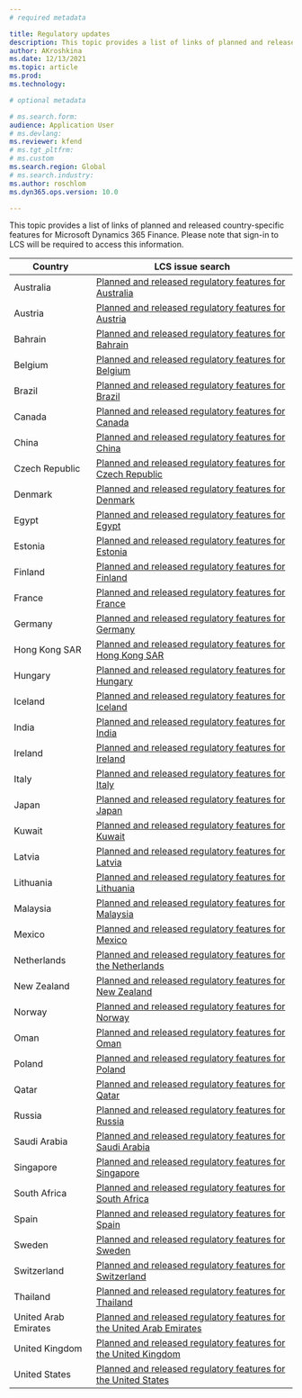 ```yaml
---
# required metadata

title: Regulatory updates
description: This topic provides a list of links of planned and released country-specific features for Microsoft Dynamics 365 Finance.
author: AKroshkina
ms.date: 12/13/2021
ms.topic: article
ms.prod: 
ms.technology: 

# optional metadata

# ms.search.form:
audience: Application User
# ms.devlang: 
ms.reviewer: kfend
# ms.tgt_pltfrm: 
# ms.custom
ms.search.region: Global
# ms.search.industry: 
ms.author: roschlom
ms.dyn365.ops.version: 10.0

---
```


This topic provides a list of links of planned and released country-specific features for Microsoft Dynamics 365 Finance.
Please note that sign-in to LCS will be required to access this information.

| **Country**          | **LCS issue search**                                                                                                                                                                                                                                                                                                                                                                                                                                                                                                                                                                                                                                                                               |
|----------------------|----------------------------------------------------------------------------------------------------------------------------------------------------------------------------------------------------------------------------------------------------------------------------------------------------------------------------------------------------------------------------------------------------------------------------------------------------------------------------------------------------------------------------------------------------------------------------------------------------------------------------------------------------------------------------------------------------|
| Australia            | [Planned and released regulatory features for Australia](https://fix.lcs.dynamics.com/Issue/Results?v=8_versionClass&ct=2_categoryClass_6_categoryClass&ft=1_featureClass_2_featureClass_3_featureClass&cu=1_countryClass&o=D&mode=Full&i=2_issueTypeClass_1_issueTypeClass)                                                                                                                                                                                                                                                                                                                                                                                                                       |
| Austria              | [Planned and released regulatory features for Austria](https://fix.lcs.dynamics.com/Issue/Results?v=8_versionClass&ct=2_categoryClass_6_categoryClass&ft=1_featureClass_2_featureClass_3_featureClass&cu=2_countryClass&o=D&mode=Full&i=2_issueTypeClass_1_issueTypeClass)                                                                                                                                                                                                                                                                                                                                                                                                                         |
| Bahrain              | [Planned and released regulatory features for Bahrain](https://fix.lcs.dynamics.com/Issue/Results?v=8_versionClass&ct=2_categoryClass_6_categoryClass&ft=1_featureClass_2_featureClass_3_featureClass&cu=37_countryClass&o=D&mode=Full&i=2_issueTypeClass_1_issueTypeClass)                                                                                                                                                                                                                                                                                                                                                                                                                        |
| Belgium              | [<u>Planned and released regulatory features for Belgium</u>](https://fix.lcs.dynamics.com/Issue/Results?v=8_versionClass&ct=2_categoryClass_6_categoryClass&ft=1_featureClass_2_featureClass_3_featureClass&cu=3_countryClass&o=D&mode=Full&i=2_issueTypeClass_1_issueTypeClass)                                                                                                                                                                                                                                                                                                                                                                                                                  |
| Brazil               | [<u>Planned and released regulatory features for Brazil</u>](https://fix.lcs.dynamics.com/Issue/Results?v=8_versionClass&ct=2_categoryClass_6_categoryClass&ft=1_featureClass_2_featureClass_3_featureClass&cu=4_countryClass&o=D&mode=Full&i=2_issueTypeClass_1_issueTypeClass)                                                                                                                                                                                                                                                                                                                                                                                                                   |
| Canada               | [Planned and released regulatory features for Canada](https://fix.lcs.dynamics.com/Issue/Results?q=&dm=0&v=8_versionClass&i=2_issueTypeClass_1_issueTypeClass&ct=2_categoryClass_6_categoryClass&ft=1_featureClass_2_featureClass_3_featureClass&cu=5_countryClass&pi=&pm=&pc=&rd=&d=&envId=&permission=)                                                                                                                                                                                                                                                                                                                                                                                          |
| China                | [<u>Planned and released regulatory features for China</u>](https://fix.lcs.dynamics.com/Issue/Results?v=8_versionClass&ct=2_categoryClass_6_categoryClass&ft=1_featureClass_2_featureClass_3_featureClass&cu=6_countryClass&o=D&mode=Full&i=2_issueTypeClass_1_issueTypeClass)                                                                                                                                                                                                                                                      |
| Czech Republic                | [<u>Planned and released regulatory features for Czech Republic</u>](https://fix.lcs.dynamics.com/Issue/Results?v=8_versionClass&ct=2_categoryClass_6_categoryClass&ft=1_featureClass_2_featureClass_3_featureClass&cu=7_countryClass&o=D&mode=Full&i=2_issueTypeClass_1_issueTypeClass)                                                                                                                                                                                                                                                                                                                                                                                                                                                                                                              |
| Denmark              | [<u>Planned and released regulatory features for Denmark</u>](https://fix.lcs.dynamics.com/Issue/Results?v=8_versionClass&ct=2_categoryClass_6_categoryClass&ft=1_featureClass_2_featureClass_3_featureClass&cu=8_countryClass&o=D&mode=Full&i=2_issueTypeClass_1_issueTypeClass)                                                                                                                                                                                                                                                                                                                                                                                                                  |
| Egypt                | [<u>Planned and released regulatory features for Egypt</u>](https://fix.lcs.dynamics.com/Issue/Results?v=8_versionClass&ct=2_categoryClass_6_categoryClass&ft=1_featureClass_2_featureClass_3_featureClass&cu=42_countryClass&o=D&mode=Full&i=2_issueTypeClass_1_issueTypeClass)                                                                                                                                                                                                                                                                                                                                                                                                                   |
| Estonia              | [Planned and released regulatory features for Estonia](https://fix.lcs.dynamics.com/Issue/Results?v=8_versionClass&ct=2_categoryClass_6_categoryClass&ft=1_featureClass_2_featureClass_3_featureClass&cu=9_countryClass&o=D&mode=Full&i=2_issueTypeClass_1_issueTypeClass)                                                                                                                                                                                                                                                                                                                                                                                                                         |
| Finland              | [<u>Planned and released regulatory features for Finland</u>](https://fix.lcs.dynamics.com/Issue/Results?v=8_versionClass&ct=2_categoryClass_6_categoryClass&ft=1_featureClass_2_featureClass_3_featureClass&cu=10_countryClass&o=D&mode=Full&i=2_issueTypeClass_1_issueTypeClass)                                                                                                                                                                                                                                                                                                                                                                                                                 |
| France               | [<u>Planned and released regulatory features for France</u>](https://fix.lcs.dynamics.com/Issue/Results?v=8_versionClass&ct=2_categoryClass_6_categoryClass&ft=1_featureClass_2_featureClass_3_featureClass&cu=11_countryClass&o=D&mode=Full&i=2_issueTypeClass_1_issueTypeClass)                                                                                                                                                                                                                                                                                                                                                                                                                  |
| Germany              | [<u>Planned and released regulatory features for Germany</u>](https://fix.lcs.dynamics.com/Issue/Results?v=8_versionClass&ct=2_categoryClass_6_categoryClass&ft=1_featureClass_2_featureClass_3_featureClass&cu=12_countryClass&o=D&mode=Full&i=2_issueTypeClass_1_issueTypeClass)                                                                                                                                                                                                                                                                                                                                                                                                                 |
| Hong Kong SAR        | [<u>Planned and released regulatory features for Hong Kong SAR</u>](https://fix.lcs.dynamics.com/Issue/Results?q=&dm=0&v=8_versionClass&i=2_issueTypeClass_1_issueTypeClass&ct=2_categoryClass_6_categoryClass&ft=1_featureClass_2_featureClass_3_featureClass&cu=38_countryClass&pi=&pm=&pc=&rd=&d=&envId=&permission=)                                                                                                                                                                                                                                                                                                                                                                           |
| Hungary              | [<u>Planned and released regulatory features for Hungary</u>](https://fix.lcs.dynamics.com/Issue/Results?v=8_versionClass&ct=2_categoryClass_6_categoryClass&ft=1_featureClass_2_featureClass_3_featureClass&cu=13_countryClass&o=D&mode=Full&i=2_issueTypeClass_1_issueTypeClass)                                                                                                                                                                                                                                                                                                                                                                                                                 |
| Iceland              | [<u>Planned and released regulatory features for Iceland</u>](https://fix.lcs.dynamics.com/Issue/Results?q=&dm=0&v=8_versionClass&i=2_issueTypeClass_1_issueTypeClass&ct=2_categoryClass_6_categoryClass&ft=1_featureClass_2_featureClass_3_featureClass&cu=14_countryClass&pi=&pm=&pc=&rd=&d=&envId=&permission=)                                                                                                                                                                                                                                                                                                                                                                                 |
| India                | [<u>Planned and released regulatory features for India</u>](https://fix.lcs.dynamics.com/Issue/Results?v=8_versionClass&ct=2_categoryClass_6_categoryClass&ft=1_featureClass_2_featureClass_3_featureClass&cu=15_countryClass&o=D&mode=Full&i=2_issueTypeClass_1_issueTypeClass)                                                                                                                                                                                                                                                                                                                                                                                                                   |
| Ireland              | [<u>Planned and released regulatory features for Ireland</u>](https://fix.lcs.dynamics.com/Issue/Results?v=8_versionClass&ct=2_categoryClass_6_categoryClass&ft=1_featureClass_2_featureClass_3_featureClass&cu=16_countryClass&o=D&mode=Full&i=2_issueTypeClass_1_issueTypeClass)                                                                                                                                                                                                                                                                                                                                                                                                                 |
| Italy                | [<u>Planned and released regulatory features for Italy</u>](https://fix.lcs.dynamics.com/Issue/Results?v=8_versionClass&ct=2_categoryClass_6_categoryClass&ft=1_featureClass_2_featureClass_3_featureClass&cu=17_countryClass&o=D&mode=Full&i=2_issueTypeClass_1_issueTypeClass)                                                                                                                                                                                                                                                                                                                                                                                                                   |
| Japan                | [<u>Planned and released regulatory features for Japan</u>](https://fix.lcs.dynamics.com/Issue/Results?v=8_versionClass&ct=2_categoryClass_6_categoryClass&ft=1_featureClass_2_featureClass_3_featureClass&cu=18_countryClass&o=D&mode=Full&i=2_issueTypeClass_1_issueTypeClass)                                                                                                                                                                                                                                                                                                                                                                                                                   |
| Kuwait               | [<u>Planned and released regulatory features for Kuwait</u>](https://fix.lcs.dynamics.com/Issue/Results?v=8_versionClass&ct=2_categoryClass_6_categoryClass&ft=1_featureClass_2_featureClass_3_featureClass&cu=39_countryClass&o=D&mode=Full&i=2_issueTypeClass_1_issueTypeClasshttps://fix.lcs.dynamics.com/Issue/Results?v=8_versionClass&ct=2_categoryClass_6_categoryClass&ft=1_featureClass_2_featureClass_3_featureClass&cu=39_countryClass&o=D&mode=Full&i=2_issueTypeClass_1_issueTypeClass)                                                                                                                                                                                               |
| Latvia               | [<u>Planned and released regulatory features for Latvia</u>](https://fix.lcs.dynamics.com/Issue/Results?v=8_versionClass&ct=2_categoryClass_6_categoryClass&ft=1_featureClass_2_featureClass_3_featureClass&cu=19_countryClass&o=D&mode=Full&i=2_issueTypeClass_1_issueTypeClass)                                                                                                                                                                                                                                                                                                                                                                                                                  |
| Lithuania            | [<u>Planned and released regulatory features for Lithuania</u>](https://fix.lcs.dynamics.com/Issue/Results?v=8_versionClass&ct=2_categoryClass_6_categoryClass&ft=1_featureClass_2_featureClass_3_featureClass&cu=20_countryClass&o=D&mode=Full&i=2_issueTypeClass_1_issueTypeClass)                                                                                                                                                                                                                                                                                                                                                                                                               |
| Malaysia             | [Planned and released regulatory features for Malaysia](https://fix.lcs.dynamics.com/Issue/Results?v=8_versionClass&ct=2_categoryClass_6_categoryClass&ft=1_featureClass_2_featureClass_3_featureClass&cu=21_countryClass&o=D&mode=Full&i=2_issueTypeClass_1_issueTypeClass)                                                                                                                                                                                                                                                                                                                                                                                                                       |
| Mexico               | [<u>Planned and released regulatory features for Mexico</u>](https://fix.lcs.dynamics.com/Issue/Results?v=8_versionClass&ct=2_categoryClass_6_categoryClass&ft=1_featureClass_2_featureClass_3_featureClass&cu=22_countryClass&o=D&mode=Full&i=2_issueTypeClass_1_issueTypeClass)                                                                                                                                                                                                                                                                                                                                                                                                                  |
| Netherlands          | [<u>Planned and released regulatory features for the Netherlands</u>](https://fix.lcs.dynamics.com/Issue/Results?v=8_versionClass&ct=2_categoryClass_6_categoryClass&ft=1_featureClass_2_featureClass_3_featureClass&cu=23_countryClass&o=D&mode=Full&i=2_issueTypeClass_1_issueTypeClass)                                                                                                                                                                                                                                                                                                                                                                                                         |
| New Zealand          | [Planned and released regulatory features for New Zealand](https://fix.lcs.dynamics.com/Issue/Results?v=8_versionClass&ct=2_categoryClass_6_categoryClass&ft=1_featureClass_2_featureClass_3_featureClass&cu=24_countryClass&o=D&mode=Full&i=2_issueTypeClass_1_issueTypeClass)                                                                                                                                                                                                                                                                                                                                                                                                                    |
| Norway               | [<u>Planned and released regulatory features for Norway</u>](https://fix.lcs.dynamics.com/Issue/Results?v=8_versionClass&ct=2_categoryClass_6_categoryClass&ft=1_featureClass_2_featureClass_3_featureClass&cu=25_countryClass&o=D&mode=Full&i=2_issueTypeClass_1_issueTypeClass)                                                                                                                                                                                                                                                                                                                                                                                                                  |
| Oman                 | [<u>Planned and released regulatory features for Oman</u>](https://fix.lcs.dynamics.com/Issue/Results?v=8_versionClass&ct=2_categoryClass_6_categoryClass&ft=1_featureClass_2_featureClass_3_featureClass&cu=40_countryClass&o=D&mode=Full&i=2_issueTypeClass_1_issueTypeClass)                                                                                                                                                                                                                                                                                                                                                                                                                    |
| Poland               | [<u>Planned and released regulatory features for Poland</u>](https://fix.lcs.dynamics.com/Issue/Results?v=8_versionClass&ct=2_categoryClass_6_categoryClass&ft=1_featureClass_2_featureClass_3_featureClass&cu=26_countryClass&o=D&mode=Full&i=2_issueTypeClass_1_issueTypeClass)                                                                                                                                                                                                                                                                                                                                                                                                                  |
| Qatar                | [<u>Planned and released regulatory features for Qatar</u>](https://fix.lcs.dynamics.com/Issue/Results?v=8_versionClass&ct=2_categoryClass_6_categoryClass&ft=1_featureClass_2_featureClass_3_featureClass&cu=41_countryClass&o=D&mode=Full&i=2_issueTypeClass_1_issueTypeClass)                                                                                                                                                                                                                                                                                                                                                                                                                   |
| Russia               | [<u>Planned and released regulatory features for Russia</u>](https://fix.lcs.dynamics.com/Issue/Results?v=8_versionClass&ct=2_categoryClass_6_categoryClass&ft=1_featureClass_2_featureClass_3_featureClass&cu=27_countryClass&o=D&mode=Full&i=2_issueTypeClass_1_issueTypeClass)                                                                                                                                                                                                                                                                                                                                                                                                                  |
| Saudi Arabia         | [<u>Planned and released regulatory features for Saudi Arabia</u>](https://fix.lcs.dynamics.com/Issue/Results?v=8_versionClass&ct=2_categoryClass_6_categoryClass&ft=1_featureClass_2_featureClass_3_featureClass&cu=28_countryClass&o=D&mode=Full&i=2_issueTypeClass_1_issueTypeClass)                                                                                                                                                                                                                                                                                                                                                                                                            |
| Singapore            | [<u>Planned and released regulatory features for Singapore</u>](https://fix.lcs.dynamics.com/Issue/Results?v=8_versionClass&ct=2_categoryClass_6_categoryClass&ft=1_featureClass_2_featureClass_3_featureClass&cu=29_countryClass&o=D&mode=Full&i=2_issueTypeClass_1_issueTypeClass)                                                                                                                                                                                                                                                                                                                                                                                                               |
| South Africa         | [<u>Planned and released regulatory features for South Africa</u>](https://fix.lcs.dynamics.com/Issue/Results?q=&dm=0&v=8_versionClass&i=2_issueTypeClass_1_issueTypeClass&ct=2_categoryClass_6_categoryClass&ft=1_featureClass_2_featureClass_3_featureClass&cu=30_countryClass&pi=&pm=&pc=&rd=&d=&envId=&permission=)                                                                                                                                                                                                                                                                                                                                                                            |
| Spain                | [<u>Planned and released regulatory features for Spain</u>](https://fix.lcs.dynamics.com/Issue/Results?v=8_versionClass&ct=2_categoryClass_6_categoryClass&ft=1_featureClass_2_featureClass_3_featureClass&cu=31_countryClass&o=D&mode=Full&i=2_issueTypeClass_1_issueTypeClass)                                                                                                                                                                                                                                                                                                                                                                                                                   |
| Sweden               | [<u>Planned and released regulatory features for Sweden</u>](https://fix.lcs.dynamics.com/Issue/Results?v=8_versionClass&ct=2_categoryClass_6_categoryClass&ft=1_featureClass_2_featureClass_3_featureClass&cu=32_countryClass&o=D&mode=Full&i=2_issueTypeClass_1_issueTypeClass)                                                                                                                                                                                                                                                                                                                                                                                                                  |
| Switzerland          | [<u>Planned and released regulatory features for Switzerland</u>](https://fix.lcs.dynamics.com/Issue/Results?v=8_versionClass&ct=2_categoryClass_6_categoryClass&ft=1_featureClass_2_featureClass_3_featureClass&cu=33_countryClass&o=D&mode=Full&i=2_issueTypeClass_1_issueTypeClass)                                                                                                                                                                                                                                                                                                                                                                                                             |
| Thailand             | [<u>Planned and released regulatory features for Thailand</u>](https://fix.lcs.dynamics.com/Issue/Results?v=8_versionClass&ct=2_categoryClass_6_categoryClass&ft=1_featureClass_2_featureClass_3_featureClass&cu=34_countryClass&o=D&mode=Full&i=2_issueTypeClass_1_issueTypeClass)                                                                                                                                                                                                                                                                                                                                                                                                                |
| United Arab Emirates | [<u>Planned and released regulatory features for the United Arab Emirates</u>](https://fix.lcs.dynamics.com/Issue/Results?v=8_versionClass&ct=2_categoryClass_6_categoryClass&ft=1_featureClass_2_featureClass_3_featureClass&cu=43_countryClass&o=D&mode=Full&i=2_issueTypeClass_1_issueTypeClass)                                                                                                                                                                                                                                                                                                                                                                                                |
| United Kingdom       | [<u>Planned and released regulatory features for the United Kingdom</u>](https://nam06.safelinks.protection.outlook.com/?url=https%3A%2F%2Ffix.lcs.dynamics.com%2FIssue%2FResults%3Fv%3D8_versionClass%26ct%3D2_categoryClass_6_categoryClass%26ft%3D1_featureClass_2_featureClass_3_featureClass%26cu%3D3_countryClass%26o%3DD%26mode%3DFull%26i%3D2_issueTypeClass_1_issueTypeClass&data=04%7C01%7Cvastrup%40microsoft.com%7C6e8a12140a0548c9224508d94add50a5%7C72f988bf86f141af91ab2d7cd011db47%7C1%7C0%7C637623136671200065%7CUnknown%7CTWFpbGZsb3d8eyJWIjoiMC4wLjAwMDAiLCJQIjoiV2luMzIiLCJBTiI6Ik1haWwiLCJXVCI6Mn0%3D%7C1000&sdata=eiZzncdY20RjysdC8rpru54YONhSlJUec093vwFK5jI%3D&reserved=0) |
| United States        | [<u>Planned and released regulatory features for the United States</u>](https://fix.lcs.dynamics.com/Issue/Results?q=&dm=0&v=8_versionClass&i=2_issueTypeClass_1_issueTypeClass&ct=2_categoryClass_6_categoryClass&ft=1_featureClass_2_featureClass_3_featureClass&cu=36_countryClass&pi=&pm=&pc=&rd=&d=&envId=&permission=)                                                                                                                                                                                                                                                                                                                                                                       |
